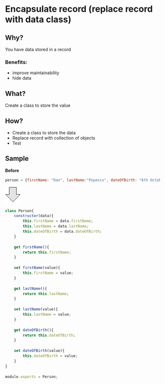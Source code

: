 # Encapsulate record (replace record with data class)
## Why?
You have data stored in a record 
### Benefits:
- improve maintainability
- hide data
## What?
Create a class to store the value
## How?
- Create a class to store the data
- Replace record with collection of objects
- Test
## Sample
**Before**
```js
person = {firstName: "Dan", lastName:"Popescu", dateOfBirth: "6th October 2012"}
```
![After refactoring](../../images/arrow.png)
```js
class Person{
    constructor(data){
        this.firstName = data.firstName;
        this.lastName = data.lastName;
        this.dateOfBirth = data.dateOfBirth;
    }

    get firstName(){
        return this.firstName;
    }
    
    set firstName(value){
        this.firstName = value;
    }

    get lastName(){
        return this.lastName;
    }

    set lastName(value){
        this.lastName = value;
    }    

    get dateOfBirth(){
        return this.dateOfBirth;
    }

    set dateOfBirth(value){
        this.dateOfBirth = value;
    }    
}

module.exports = Person;
```
